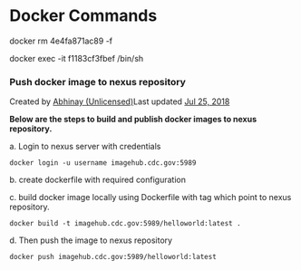 # Docker Commands

docker rm 4e4fa871ac89 -f

docker exec -it f1183cf3fbef /bin/sh

### Push docker image to nexus repository

Created by [Abhinay \(Unlicensed\)](https://publichealthsurveillance.atlassian.net/wiki/people/5a790ec1eec45c782260e26f?ref=confluence&src=profilecard)Last updated [Jul 25, 2018](https://publichealthsurveillance.atlassian.net/wiki/pages/diffpagesbyversion.action?pageId=353697805&selectedPageVersions=5&selectedPageVersions=6)

**Below are the steps to build and publish docker images to nexus repository.**

a. Login to nexus server with credentials

```text
docker login -u username imagehub.cdc.gov:5989
```

b. create dockerfile with required configuration

c. build docker image locally using Dockerfile with tag which point to nexus repository.

```text
docker build -t imagehub.cdc.gov:5989/helloworld:latest .
```

d. Then push the image to nexus repository

```text
docker push imagehub.cdc.gov:5989/helloworld:latest
```


